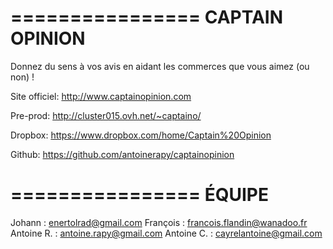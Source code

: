 ================
CAPTAIN OPINION
================

Donnez du sens à vos avis en aidant les commerces que vous aimez (ou non) !

Site officiel:
http://www.captainopinion.com

Pre-prod:
http://cluster015.ovh.net/~captaino/

Dropbox:
https://www.dropbox.com/home/Captain%20Opinion

Github:
https://github.com/antoinerapy/captainopinion

================
ÉQUIPE
================

Johann : enertolrad@gmail.com
François : francois.flandin@wanadoo.fr
Antoine R. : antoine.rapy@gmail.com
Antoine C. : cayrelantoine@gmail.com